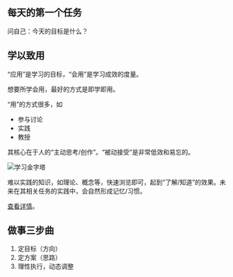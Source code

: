 ## 每天的第一个任务

问自己：今天的目标是什么？

## 学以致用

“应用”是学习的目标，“会用”是学习成效的度量。

想要所学会用，最好的方式是即学即用。

“用”的方式很多，如

- 参与讨论
- 实践
- 教授

其核心在于人的“主动思考/创作”。“被动接受”是非常低效和易忘的。

![学习金字塔](https://mmbiz.qpic.cn/mmbiz_jpg/qP1WRntBVv5ORSKlZNxmEpcOSloiaymjAqtVsrntde1uVibkhTJLOKzdaiachnmStFsejfhGNZjjibichibxP7zt8wEQ/640?wx_fmt=jpeg&wxfrom=5&wx_lazy=1&wx_co=1)

难以实践的知识，如理论、概念等，快速浏览即可，起到“了解/知道”的效果。未来在其相关任务的实践中，会自然形成记忆/习惯。

[查看详情](https://mp.weixin.qq.com/s/TckCAw2ovU1eUVF9Z3_FOg)。

## 做事三步曲

1. 定目标（方向）
2. 定方案（思路）
3. 理性执行，动态调整